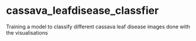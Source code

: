 # cassava_leafdisease_classfier
Training a model to classify different cassava leaf disease images 
done with the visualisations 
